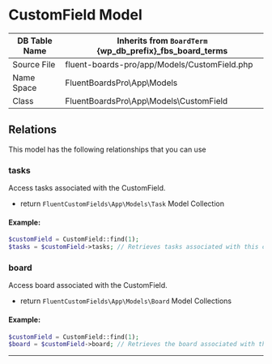# CustomField Model

| DB Table Name | Inherits from `BoardTerm` {wp_db_prefix}_fbs_board_terms |
|---------------|------------------------------------------------------|
| Source File   | fluent-boards-pro/app/Models/CustomField.php         |
| Name Space    | FluentBoardsPro\App\Models                           |
| Class         | FluentBoardsPro\App\Models\CustomField               |


## Relations
This model has the following relationships that you can use

### tasks
Access tasks associated with the CustomField.

- return `FluentCustomFields\App\Models\Task` Model Collection

#### Example:
```php 
$customField = CustomField::find(1);
$tasks = $customField->tasks; // Retrieves tasks associated with this custom field
```

### board
Access board associated with the CustomField.

- return `FluentCustomFields\App\Models\Board` Model Collections

#### Example:
```php 
$customField = CustomField::find(1);
$board = $customField->board; // Retrieves the board associated with this custom field
```

<hr />

